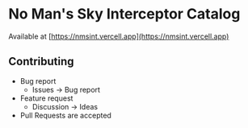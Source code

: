 # No Man's Sky Interceptor Catalog

Available at [https://nmsint.vercell.app](https://nmsint.vercell.app)

## Contributing

- Bug report
    - Issues -> Bug report
- Feature request
    - Discussion -> Ideas
- Pull Requests are accepted

